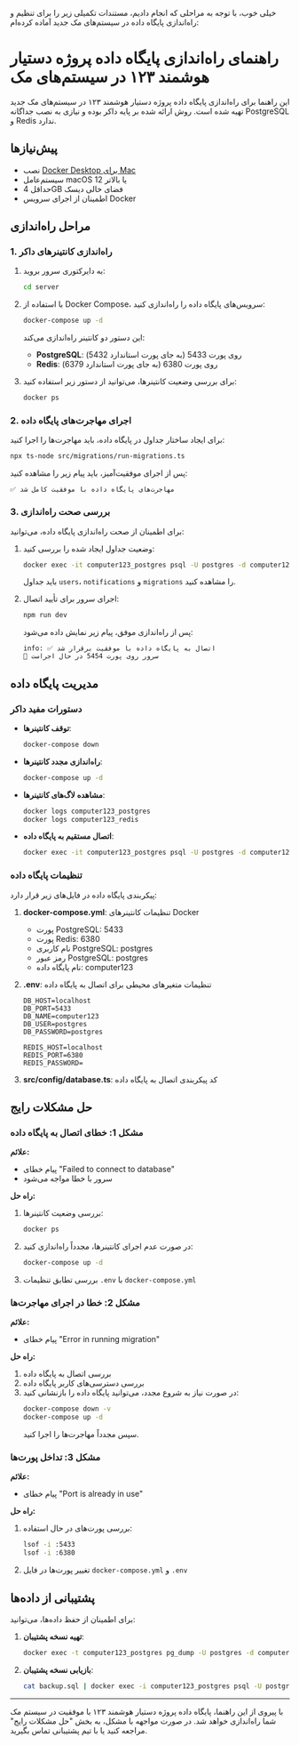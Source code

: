خیلی خوب، با توجه به مراحلی که انجام دادیم، مستندات تکمیلی زیر را برای تنظیم و راه‌اندازی پایگاه داده در سیستم‌های مک جدید آماده کرده‌ام:

# راهنمای راه‌اندازی پایگاه داده پروژه دستیار هوشمند ۱۲۳ در سیستم‌های مک

این راهنما برای راه‌اندازی پایگاه داده پروژه دستیار هوشمند ۱۲۳ در سیستم‌های مک جدید تهیه شده است. روش ارائه شده بر پایه داکر بوده و نیازی به نصب جداگانه PostgreSQL و Redis ندارد.

## پیش‌نیازها

- نصب [Docker Desktop برای Mac](https://www.docker.com/products/docker-desktop/)
- سیستم‌عامل macOS 12 یا بالاتر
- حداقل 4GB فضای خالی دیسک
- اطمینان از اجرای سرویس Docker

## مراحل راه‌اندازی

### 1. راه‌اندازی کانتینرهای داکر

1. به دایرکتوری سرور بروید:
   ```bash
   cd server
   ```

2. با استفاده از Docker Compose، سرویس‌های پایگاه داده را راه‌اندازی کنید:
   ```bash
   docker-compose up -d
   ```

   این دستور دو کانتینر راه‌اندازی می‌کند:
   - **PostgreSQL**: روی پورت 5433 (به جای پورت استاندارد 5432)
   - **Redis**: روی پورت 6380 (به جای پورت استاندارد 6379)

3. برای بررسی وضعیت کانتینرها، می‌توانید از دستور زیر استفاده کنید:
   ```bash
   docker ps
   ```

### 2. اجرای مهاجرت‌های پایگاه داده

برای ایجاد ساختار جداول در پایگاه داده، باید مهاجرت‌ها را اجرا کنید:

```bash
npx ts-node src/migrations/run-migrations.ts
```

پس از اجرای موفقیت‌آمیز، باید پیام زیر را مشاهده کنید:
```
✅ مهاجرت‌های پایگاه داده با موفقیت کامل شد
```

### 3. بررسی صحت راه‌اندازی

برای اطمینان از صحت راه‌اندازی پایگاه داده، می‌توانید:

1. وضعیت جداول ایجاد شده را بررسی کنید:
   ```bash
   docker exec -it computer123_postgres psql -U postgres -d computer123 -c "\dt"
   ```

   باید جداول `users`، `notifications` و `migrations` را مشاهده کنید.

2. اجرای سرور برای تأیید اتصال:
   ```bash
   npm run dev
   ```

   پس از راه‌اندازی موفق، پیام زیر نمایش داده می‌شود:
   ```
   info: ✅ اتصال به پایگاه داده با موفقیت برقرار شد
   🚀 سرور روی پورت 5454 در حال اجراست
   ```

## مدیریت پایگاه داده

### دستورات مفید داکر

- **توقف کانتینرها**:
  ```bash
  docker-compose down
  ```

- **راه‌اندازی مجدد کانتینرها**:
  ```bash
  docker-compose up -d
  ```

- **مشاهده لاگ‌های کانتینرها**:
  ```bash
  docker logs computer123_postgres
  docker logs computer123_redis
  ```

- **اتصال مستقیم به پایگاه داده**:
  ```bash
  docker exec -it computer123_postgres psql -U postgres -d computer123
  ```

### تنظیمات پایگاه داده

پیکربندی پایگاه داده در فایل‌های زیر قرار دارد:

1. **docker-compose.yml**: تنظیمات کانتینرهای Docker
   - پورت PostgreSQL: 5433
   - پورت Redis: 6380
   - نام کاربری PostgreSQL: postgres
   - رمز عبور PostgreSQL: postgres
   - نام پایگاه داده: computer123

2. **.env**: تنظیمات متغیرهای محیطی برای اتصال به پایگاه داده
   ```
   DB_HOST=localhost
   DB_PORT=5433
   DB_NAME=computer123
   DB_USER=postgres
   DB_PASSWORD=postgres

   REDIS_HOST=localhost
   REDIS_PORT=6380
   REDIS_PASSWORD=
   ```

3. **src/config/database.ts**: کد پیکربندی اتصال به پایگاه داده

## حل مشکلات رایج

### مشکل 1: خطای اتصال به پایگاه داده

**علائم:**
- پیام خطای "Failed to connect to database"
- سرور با خطا مواجه می‌شود

**راه حل:**
1. بررسی وضعیت کانتینرها:
   ```bash
   docker ps
   ```
2. در صورت عدم اجرای کانتینرها، مجدداً راه‌اندازی کنید:
   ```bash
   docker-compose up -d
   ```
3. بررسی تطابق تنظیمات `.env` با `docker-compose.yml`

### مشکل 2: خطا در اجرای مهاجرت‌ها

**علائم:**
- پیام خطای "Error in running migration"

**راه حل:**
1. بررسی اتصال به پایگاه داده
2. بررسی دسترسی‌های کاربر پایگاه داده
3. در صورت نیاز به شروع مجدد، می‌توانید پایگاه داده را بازنشانی کنید:
   ```bash
   docker-compose down -v
   docker-compose up -d
   ```
   سپس مجدداً مهاجرت‌ها را اجرا کنید.

### مشکل 3: تداخل پورت‌ها

**علائم:**
- پیام خطای "Port is already in use"

**راه حل:**
1. بررسی پورت‌های در حال استفاده:
   ```bash
   lsof -i :5433
   lsof -i :6380
   ```
2. تغییر پورت‌ها در فایل `docker-compose.yml` و `.env`

## پشتیبانی از داده‌ها

برای اطمینان از حفظ داده‌ها، می‌توانید:

1. **تهیه نسخه پشتیبان**:
   ```bash
   docker exec -t computer123_postgres pg_dump -U postgres -d computer123 > backup.sql
   ```

2. **بازیابی نسخه پشتیبان**:
   ```bash
   cat backup.sql | docker exec -i computer123_postgres psql -U postgres -d computer123
   ```

---

با پیروی از این راهنما، پایگاه داده پروژه دستیار هوشمند ۱۲۳ با موفقیت در سیستم مک شما راه‌اندازی خواهد شد. در صورت مواجهه با مشکل، به بخش "حل مشکلات رایج" مراجعه کنید یا با تیم پشتیبانی تماس بگیرید.

